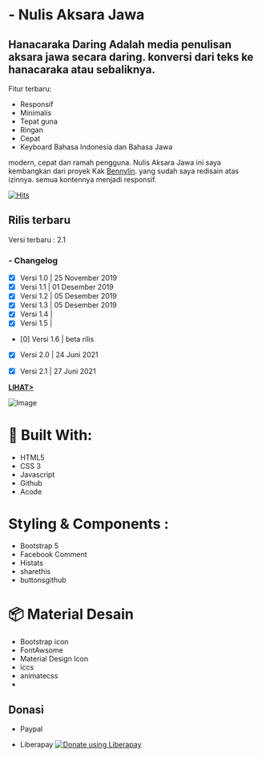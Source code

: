 # - Nulis Aksara Jawa

## Hanacaraka Daring Adalah media penulisan aksara jawa secara daring. konversi dari teks ke hanacaraka atau sebaliknya.

Fitur terbaru:
- Responsif
- Minimalis
- Tepat guna
- Ringan
- Cepat 
- Keyboard Bahasa Indonesia dan Bahasa Jawa
 
modern, cepat dan ramah pengguna.
Nulis Aksara Jawa ini saya kembangkan dari proyek Kak [Bennylin](https://bennylin.github.io/transliterasijawa/). yang sudah saya redisain atas izinnya.
semua kontennya menjadi responsif.

[![Hits](https://hits.seeyoufarm.com/api/count/incr/badge.svg?url=https%3A%2F%2Fgithub.com%2Fcaksup%2Fnulisaksarajawa&count_bg=%2379C83D&title_bg=%23555555&icon=cliqz.svg&icon_color=%23E7E7E7&title=hits&edge_flat=false)](https://hits.seeyoufarm.com)

## Rilis terbaru

Versi terbaru : 2.1

### - Changelog
- [x] Versi 1.0 | 25 November 2019
- [x] Versi 1.1 | 01 Desember 2019
- [x] Versi 1.2 | 05 Desember 2019
- [x] Versi 1.3 | 05 Desember 2019
- [x] Versi 1.4 | 
- [x] Versi 1.5 | 
- [0] Versi 1.6 | beta rilis
- [x] Versi 2.0 | 24 Juni 2021
- [x] Versi 2.1 | 27 Juni 2021




[**LIHAT>**](https://caksup.github.io/nulisaksarajawa)

![Image](https://)

# 📝 Built With:
- HTML5
- CSS 3
- Javascript
- Github
- Acode

# Styling & Components :
- Bootstrap 5
- Facebook Comment
- Histats
- sharethis
- buttonsgithub


# 📦 Material Desain
- Bootstrap icon 
- FontAwsome
- Material Design Icon
- iccs
- animatecss
- 

## Donasi
- Paypal

- Liberapay
<noscript><a href="https://liberapay.com/caksup/donate"><img alt="Donate using Liberapay" src="https://liberapay.com/assets/widgets/donate.svg"></a></noscript>
